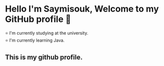 # Hello I'm Saymisouk, Welcome to my GitHub profile :wave:
:star: I'm currently studying at the university.<br>
:star: I'm currently learning Java.<br>
## This is my github profile.
